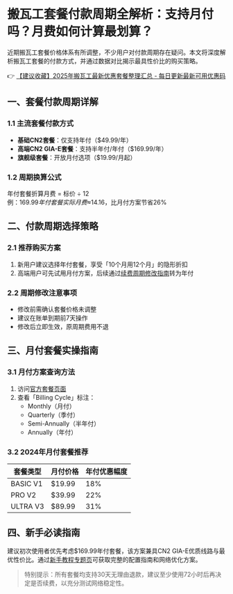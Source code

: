 # 搬瓦工套餐付款周期全解析：支持月付吗？月费如何计算最划算？

近期搬瓦工套餐价格体系有所调整，不少用户对付款周期存在疑问。本文将深度解析搬瓦工套餐的付款方式，并通过数据对比揭示最具性价比的购买策略。

👉 [【建议收藏】2025年搬瓦工最新优惠套餐整理汇总 - 每日更新最新可用优惠码](https://bit.ly/banwagon)

## 一、套餐付款周期详解

### 1.1 主流套餐付款方式
- **基础CN2套餐**：仅支持年付（$49.99/年）
- **高端CN2 GIA-E套餐**：支持半年付/年付（$169.99/年）
- **旗舰级套餐**：开放月付选项（$19.99/月起）

### 1.2 周期换算公式
年付套餐折算月费 = 标价 ÷ 12  
例：$169.99年付套餐实际月费≈$14.16，比月付方案节省26%

## 二、付款周期选择策略

### 2.1 推荐购买方案
1. 新用户建议选择年付套餐，享受「10个月用12个月」的隐形折扣
2. 高端用户可先试用月付方案，后续通过[续费周期修改指南](https://bit.ly/banwagon)转为年付

### 2.2 周期修改注意事项
- 修改前需确认套餐价格未调整
- 建议在账单到期前7天操作
- 修改后立即生效，原周期费用不退

## 三、月付套餐实操指南

### 3.1 月付方案查询方法
1. 访问[官方套餐页面](https://bit.ly/banwagon)
2. 查看「Billing Cycle」标注：
   - Monthly（月付）
   - Quarterly（季付） 
   - Semi-Annually（半年付）
   - Annually（年付）

### 3.2 2024年月付套餐推荐
| 套餐类型 | 月付价格 | 年付优惠幅度 |
|----------|----------|--------------|
| BASIC V1 | $19.99   | 18%          |
| PRO V2   | $39.99   | 22%          |
| ULTRA V3 | $89.99   | 31%          |

## 四、新手必读指南
建议初次使用者优先考虑$169.99年付套餐，该方案兼具CN2 GIA-E优质线路与最优性价比。通过[新手教程专题页](https://bit.ly/banwagon)可获取完整的配置指南和网络优化方案。

> 特别提示：所有套餐均支持30天无理由退款，建议至少使用72小时后再决定是否续费，以充分测试网络稳定性。